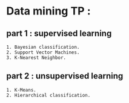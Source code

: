 # Data mining TP :
## part 1 :  supervised learning
    1. Bayesian classification.
    2. Support Vector Machines.
    3. K-Nearest Neighbor.
## part 2 :  unsupervised learning
    1. K-Means.
    2. Hierarchical classification.
